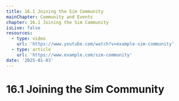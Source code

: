 ```yaml
---
title: 16.1 Joining the Sim Community
mainChapter: Community and Events
chapter: 16.1 Joining the Sim Community
isLive: false
resources:
  - type: video
    url: 'https://www.youtube.com/watch?v=example-sim-community'
  - type: article
    url: 'https://www.example.com/sim-community'
date: '2025-01-03'
---
```


# 16.1 Joining the Sim Community
